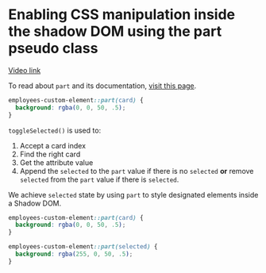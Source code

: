 # Enabling CSS manipulation inside the shadow DOM using the part pseudo class

[Video link](https://egghead.io/lessons/javascript-enabling-css-manipulation-inside-the-shadow-dom-using-the-part-pseudo-class)

<TimeStamp start="0:09" end="0:16">

To read about `part` and its documentation, [visit this page](https://developer.mozilla.org/en-US/docs/Web/CSS/::part).

</TimeStamp>

<TimeStamp start="1:27" end="1:36">

```css
employees-custom-element::part(card) {
  background: rgba(0, 0, 50, .5);
}
```

</TimeStamp>

<TimeStamp start="2:20" end="2:32">

`toggleSelected()` is used to:
1. Accept a card index
2. Find the right card
3. Get the attribute value
4. Append the `selected` to the `part` value if there is no `selected` **or** remove `selected` from the `part` value if there is `selected`.

</TimeStamp>

<TimeStamp start="2:46" end="2:56">

We achieve `selected` state by using `part` to style designated elements inside a Shadow DOM.

```css
employees-custom-element::part(card) {
  background: rgba(0, 0, 50, .5);
}

employees-custom-element::part(selected) {
  background: rgba(255, 0, 50, .5);
}
```

</TimeStamp>
